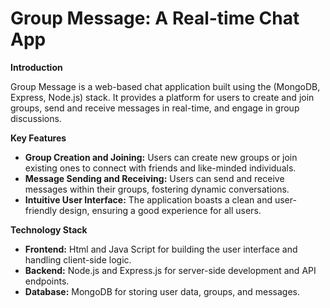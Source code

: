 # Group Message: A Real-time Chat App

**Introduction**

Group Message is a web-based chat application built using the  (MongoDB, Express, Node.js) stack. It provides a platform for users to create and join groups, send and receive messages in real-time, and engage in group discussions.

**Key Features**

- **Group Creation and Joining:** Users can create new groups or join existing ones to connect with friends and like-minded individuals.
- **Message Sending and Receiving:** Users can send and receive messages within their groups, fostering dynamic conversations.
- **Intuitive User Interface:** The application boasts a clean and user-friendly design, ensuring a good  experience for all users.

**Technology Stack**

- **Frontend:** Html and Java Script for building the user interface and handling client-side logic.
- **Backend:** Node.js and Express.js for server-side development and API endpoints.
- **Database:** MongoDB for storing user data, groups, and messages.


